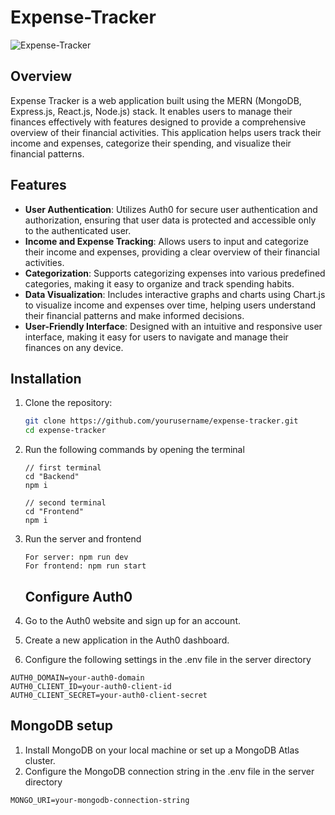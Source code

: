 # Expense-Tracker

![Expense-Tracker](https://socialify.git.ci/Anubhav-Ghosh1/Expense-Tracker/image?forks=1&issues=1&language=1&name=1&owner=1&pulls=1&stargazers=1&theme=Dark)

## Overview

Expense Tracker is a web application built using the MERN (MongoDB, Express.js, React.js, Node.js) stack. It enables users to manage their finances effectively with features designed to provide a comprehensive overview of their financial activities. This application helps users track their income and expenses, categorize their spending, and visualize their financial patterns.

## Features

- **User Authentication**: Utilizes Auth0 for secure user authentication and authorization, ensuring that user data is protected and accessible only to the authenticated user.
- **Income and Expense Tracking**: Allows users to input and categorize their income and expenses, providing a clear overview of their financial activities.
- **Categorization**: Supports categorizing expenses into various predefined categories, making it easy to organize and track spending habits.
- **Data Visualization**: Includes interactive graphs and charts using Chart.js to visualize income and expenses over time, helping users understand their financial patterns and make informed decisions.
- **User-Friendly Interface**: Designed with an intuitive and responsive user interface, making it easy for users to navigate and manage their finances on any device.

## Installation

1. Clone the repository:
   ```bash
   git clone https://github.com/yourusername/expense-tracker.git
   cd expense-tracker
2. Run the following commands by opening the terminal
   ```
   // first terminal
   cd "Backend"
   npm i

   // second terminal
   cd "Frontend"
   npm i
   ```
3. Run the server and frontend
   ```
   For server: npm run dev
   For frontend: npm run start
   ```


   ## Configure Auth0
1. Go to the Auth0 website and sign up for an account.
2. Create a new application in the Auth0 dashboard.
3. Configure the following settings in the .env file in the server directory
```
AUTH0_DOMAIN=your-auth0-domain
AUTH0_CLIENT_ID=your-auth0-client-id
AUTH0_CLIENT_SECRET=your-auth0-client-secret
```

   ## MongoDB setup
1. Install MongoDB on your local machine or set up a MongoDB Atlas cluster.
2. Configure the MongoDB connection string in the .env file in the server directory
```
MONGO_URI=your-mongodb-connection-string
```
